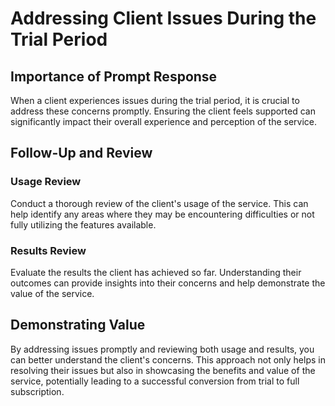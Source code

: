 # Addressing Client Issues During the Trial Period

## Importance of Prompt Response

When a client experiences issues during the trial period, it is crucial to address these concerns promptly. Ensuring the client feels supported can significantly impact their overall experience and perception of the service.

## Follow-Up and Review

### Usage Review

Conduct a thorough review of the client's usage of the service. This can help identify any areas where they may be encountering difficulties or not fully utilizing the features available.

### Results Review

Evaluate the results the client has achieved so far. Understanding their outcomes can provide insights into their concerns and help demonstrate the value of the service.

## Demonstrating Value

By addressing issues promptly and reviewing both usage and results, you can better understand the client's concerns. This approach not only helps in resolving their issues but also in showcasing the benefits and value of the service, potentially leading to a successful conversion from trial to full subscription.